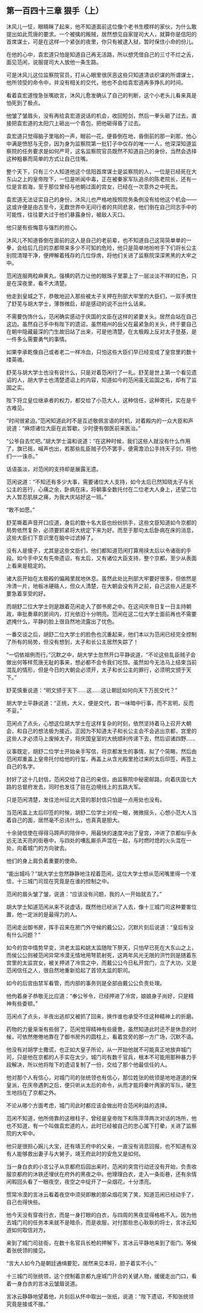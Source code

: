 ## 第一百四十三章 **狠手（上）**

沐风儿一怔，眼睛眯了起来，他不知道面前这位像个老书生模样的家伙，为什么敢提出如此荒唐的要求。一个被擒的叛贼，居然想见自家提司大人，就算你是信阳的首席谋士，可是在这样一个紧张的夜里，你只有被逮入狱，暂时保住小命的份儿。

在他的心中，袁宏道只怕是知道自己再无活路，所以想凭借自己的三寸不烂之舌，面见范闲，说服提司大人放他一条生路。

可是沐风儿这位监察院官员，打从心眼里很厌恶这些只知道清谈织谋的所谓谋士，他所领受的命令中，并没有相关的交代，他也不会给袁宏道再多挣扎的时间。

看着袁宏道惶急张嘴欲言，沐风儿愈发确认了自己的判断，这个小老头儿看来真是怕死到了极点。

他皱了皱眉头，没有再给袁宏道说话的机会，收回短剑，然后一拳头砸了过去，直接把袁宏道的太阳穴上砸出一个青包，把他砸得昏了过去。

袁宏道只觉得脑子里嗡的一声，眼前一花，便昏倒在地，昏倒前的那一刹那，他心中满是愤怒与无奈，因为身为监察院第一批钉子中仅存的唯一一人，他深深知道监察院的任务要求是如何严苛，这名监察院官员既然不知道自己的身份，当然会选择这种粗暴而简单的方式让自己住嘴。

整个天下，只有三个人知道他这个信阳首席谋士是监察院的人，一位是已经死在大东山之上的皇帝陛下，一位是听闻中毒，正在被秦家军队追杀的陈老院长，还有一位是言若海，至于那位曾经与他朝过面的宫女，已经在一次意外之中死去。

袁宏道无法证实自己的身份，沐风儿也严格地按照院务条例没有给他这个机会——这或许便是由古至今，无数世界中无间行者的共同悲哀，他们倒在自己同志手中的可能性，往往要大过于他们暴露身份，被敌人灭口。

他只是有些悔意与强烈的担心。

沐风儿不知道昏倒在面前的这人是自己的老前辈，也不知道自己这简简单单的一拳，会给后几日的京都带来多少不可知的危险，他只是简单地吩咐手下们将长公主别院清理干净，便押解着残存的几位俘虏，将他们关进了监察院深深黑黑的大牢之中。

范闲连服两粒麻黄丸，强横的药力让他的眼珠子里蒙上了一层淡淡不祥的红色，只是在深夜里，看不大清楚。

他走到皇城之下，恭敬地迎入那些被太子关押在刑部大牢里的大臣们，一双手携住了舒芜与胡大学士，薄唇微启，却是感动的说不出什么话来。

不需要伪饰什么，范闲确实感动于庆国的文臣在这样的紧要关头。居然会站在自己这边。虽然自己手中有陛下的遗诏，虽然梧州的岳父在最紧急的关头，终于要自己在朝中隐藏最深的门生故旧站了出来，可是他清楚，在太极殿上反对太子登基，是一件多么需要勇气的事情。

如果李承乾像自己或者老二一样冷血，只怕这些大臣们早已经变成了皇宫里的数十缕英魂。

舒芜与胡大学士也没有说什么，只是对着范闲行了一礼。舒芜是世上第一个看见遗诏的人，胡大学士也清楚遗诏上的内容，知道如今的范闲虽无监国之名，却有了监国之实。

陛下将立皇位继承者的权力，都交给了小范大人，这种信任，这种寄托，实在是千古难见。

“时间很紧迫。”范闲知道此时不是互述敬佩言语的时机，对着殿内的一众大臣和声说道：“麻烦诸位大臣在此暂歇，少时便有御医前来医治。”

“公爷自去忙吧。”胡大学士温和说道：“在这种时候，我们这些人就没有什么作用了，旗已摇，喊声也出，若那些乱臣贼子仍不罢手，便需澹泊公手持天子剑，将他们一一诛杀。”

话语虽淡，对范闲的支持却是展露无遗。

范闲说道：“不知还有多少大事，需要诸位大人支持，如今太后已然知晓太子与长公主的恶行，心痛之余，卧病在床，将朝事全数托付在二位老大人身上，还望二位大人暂忍肌肤之痛，为我大庆站好这一班。”

“敢不如愿。”

舒芜嘶着声音开口应道，身后的数十名大臣也纷纷拱手，这些文臣知道如今京都的局势依然复杂，必须要抓紧将大统定下来为好。而至于那句太后卧病在床的消息，这些大臣们下意识里在脑中过滤掉了。

没有人是傻子，尤其是这些文臣们，他们都知道范闲打算用挟太后以令诸衙的手段。如今手中又有先帝遗诏，有太后，又有诸位大臣支持，整个京都，至少从表面上看来是稳定的。

诸大臣开始在太极殿的偏厢里就地休息。虽然此处比刑部大牢要好很多，但依然是冷清一片，地板冰硬硌人，但众人清楚，在大朝会没有开之前，自己这些人还是不要急着享受的好。

而胡舒二位大学士则是跟着范闲走入了御书房之中。在这间庆帝日复一日主持朝政，审批奏章的房间内，灯光依旧十分明亮。范闲在这二位大学士面前再也不需要遮掩什么，平静的脸上很自然地流露出了忧色。

一番交谈之后，胡舒二位大学士的脸色也沉重起来，他们本以为范闲已经完全控制了所有的局势，但没有想到，太子和长公主居然失踪了！

“一切依祖例而行。”沉默之中，胡大学士忽然开口平静说道，“不论这些乱臣贼子会做出何等样荒唐无耻的事来，想必都不会令我们吃惊。虽然如今无法马上结束当前混乱的情形，但是今日的大朝会必须开，太子和长公主的罪行，必须明文颁于天下。”

舒芜慎重说道：“明文颁于天下……这……这让朝廷如何向天下万民交代？”

胡大学士平静说道：“正统，大义，便是交代，若一味暗中行事，而不言明，反而不妥。”

范闲点了点头，心想这位胡大学士在这样复杂的时刻，依然坚持着马上召开大朝会，和自己的想法极为接近。正因为不知道太子和长公主会不会逃出京都，宫里的这些人才必须马上废掉太子，将庆国皇室的大统顺利传递下去，然后诏诸四野……

议事既定，胡舒二位学士开始亲手写信，将京都发生的事情，拟了个简略，然后由范闲郑重盖上皇帝托付给他的行玺，再盖上从含光殿里抢过来的太后印签，再签上自己的名字。

封好了这十几封信，范闲交给了自己的亲信，由监察院中秘密邮路，向着庆国七大路的总督府发去，同时也发往了驻在边境线上的五路大军。

只是范闲清楚，发往沧州征北大营的那封信只怕是一点用处也没有。

当范闲盖上太后印签的时候，胡舒二位学士对视一眼，微微摇头，心想小范大人当着自己的面，居然毫不忌讳什么，也真真是胆大。

十余骑信使在得得马蹄声的陪伴中，用最快的速度冲出了皇宫，冲进了京都似乎永远无法天亮的街巷中，与四处的嘈乱厮杀声混在一起，与时燃时熄的火头混在一处，向着城门的方向驶去。

他们的身上肩负着重要的使命。

“能出城吗？”胡大学士忽然静静地注视着范闲，这位大学士想从范闲嘴里得一个准信，十三城门司现在究竟是在谁的控制之中。

范闲的眉头皱了皱，说道：“应该没有问题，我的人一开始就去了。”

胡大学士知道范闲从来不说虚话，既然他已经派了人去，像十三城门司这种要害位置，他一定派的是最得力的人。

范闲走出御书房，挥手召来在房门外守候的戴公公，沉默片刻后说道：“皇后有没有什么问题？”

如今的宫中情势早变，洪老太监和姚太监随陛下祭天，只怕早已死在大东山之上，而侯公公则被范闲异常冷漠无情地用弩箭射死，这两年风光无限的洪竹则是随着东宫里的太监宫女，被关押进了冷宫之中，而戴公公今日私开宫门，立了大功，又是范闲信任之人，很自然地重新拾起了首领太监的职司。

如今的后宫由禁军看管，而内部的事务则是全部由戴公公负责处理。

他佝着身子恭敬无比应道：“奉公爷令，已经押进了冷宫，娘娘身子尚好，只是精神有些委顿。”

范闲点了点头，半夜出逃却又被抓了回来，换作谁也承受不住这种精神上的折磨。

药物的力量渐渐有些弱了，范闲觉得精神有些疲惫，虽然知道此时还不是休息的时候，可依然倦倦地靠在了御书房外的圆柱上，看着宫旁的那一方广场，沉默不语。

他没有对胡学士撒谎，也正如大皇子所论，从一开始他就不可能真正地放弃城门司，只是他在京都的人手实在太少，城门司有数千官兵，根本不可能用那种暴力手段解决，所以他将陛下的遗诏复制了一份，交给了那个他最信任的人。

他对那个人有信心，对城门司的张统领也有信心，那位姓张的统领是地地道道的保皇派，在庆帝遇刺之后，便只听从太后的命令，从而才能将秦叶两家的军队，硬生生地挡在了京都之外。

不论从哪个方面考虑，城门司此时都应该会做出符合范闲利益的选择。

范闲不知道，他所倚靠的这根柱子，曾经是皇帝陛下和陈萍萍两次对话的场所，他也不知道，有一个叫做袁宏道的人，此时已经被自己的忠心属下打晕，关进了监察院的大牢中。

他只是很担心婉儿大宝，还有靖王府中的父亲，一直没有消息回报，也不知道有没有人能够救出妻子与大舅子，靖王府此时的安危又是如何。

当一身白衣的小言公子从京都府后园出来时，范闲的突宫行动还没有开始，负责收服京都府的沐铁还埋伏在府外的黑夜之中。他理理白衣，走入一条街巷，还有余情闲暇回头看了一眼夜空，夜空之中绽开了一朵烟花，十分漂亮。

惯常冷漠的言冰云看着夜空中须臾即散的那朵烟花笑了笑，知道范闲已经动手了，自己也得快些。

他今天没有穿夜行衣，而是一身打眼的白衣，与四周的黑夜显得格格不入。因为他去城门司的任务本来就不是暗杀，而是收服，对付那些忠心耿耿的将士，言冰云知道如何取信对方。

来到了城门司驻衙，在数十名官兵长枪的押解下，言冰云平静地来到了衙门，等候着张统领的接见。

“言大人如今乃是朝廷通缉要犯，居然来见本将，胆子着实不小。”

十三城门司张统领，这个控制着京都九座城门开合的关键人物，缓缓走出门口，看着一身白衣的言冰云皱眉说道。

言冰云静静地望着他，片刻后从怀中取出一张纸，说道：“陛下遗诏，不知张统领究竟是接或不接。”

